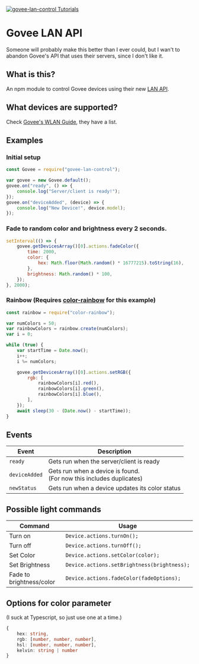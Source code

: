 [![govee-lan-control Tutorials](https://badges.openbase.com/js/tutorials/govee-lan-control.svg?token=WeSxq+TIhdrbzTUdHsj8tTiKu+Hg9ftl3chY6jVgGWM=)](https://openbase.com/js/govee-lan-control?utm_source=embedded&amp;utm_medium=badge&amp;utm_campaign=rate-badge)
# Govee LAN API

Someone will probably make this better than I ever could, but I wan't to abandon
Govee's API that uses their servers, since I don't like it.

## What is this?

An npm module to control Govee devices using their new
[LAN API](https://twitter.com/GoveeOfficial/status/1557538932560039936).

## What devices are supported?

Check
[Govee's WLAN Guide](<https://app-h5.govee.com/user-manual/wlan-guide#:~:text=on%20their%20smartphones.-,Supported%20Models,-(continually%20updated)%3A%20H619Z>),
they have a list.

## Examples

### Initial setup

```js
const Govee = require("govee-lan-control");

var govee = new Govee.default();
govee.on("ready", () => {
	console.log("Server/client is ready!");
});
govee.on("deviceAdded", (device) => {
	console.log("New Device!", device.model);
});
```

### Fade to random color and brightness every 2 seconds.

```js
setInterval(() => {
	govee.getDevicesArray()[0].actions.fadeColor({
		time: 2000,
		color: {
			hex: Math.floor(Math.random() * 16777215).toString(16),
		},
		brightness: Math.random() * 100,
	});
}, 2000);
```

### Rainbow (Requires [color-rainbow](https://www.npmjs.com/package/color-rainbow) for this example)

```js
const rainbow = require("color-rainbow");

var numColors = 50;
var rainbowColors = rainbow.create(numColors);
var i = 0;

while (true) {
	var startTime = Date.now();
	i++;
	i %= numColors;

	govee.getDevicesArray()[0].actions.setRGB({
		rgb: [
			rainbowColors[i].red(),
			rainbowColors[i].green(),
			rainbowColors[i].blue(),
		],
	});
	await sleep(30 - (Date.now() - startTime));
}
```

## Events

| Event         | Description                                                            |
| ------------- | ---------------------------------------------------------------------- |
| `ready`       | Gets run when the server/client is ready                               |
| `deviceAdded` | Gets run when a device is found.<br>(For now this includes duplicates) |
| `newStatus`   | Gets run when a device updates its color status                        |

## Possible light commands

| Command                  | Usage                                       |
| ------------------------ | ------------------------------------------- |
| Turn on                  | `Device.actions.turnOn();`                  |
| Turn off                 | `Device.actions.turnOff();`                 |
| Set Color                | `Device.actions.setColor(color);`           |
| Set Brightness           | `Device.actions.setBrightness(brightness);` |
| Fade to brightness/color | `Device.actions.fadeColor(fadeOptions);`    |

## Options for color parameter

(I suck at Typescript, so just use one at a time.)

```ts
{
    hex: string,
    rgb: [number, number, number],
    hsl: [number, number, number],
    kelvin: string | number
}
```

